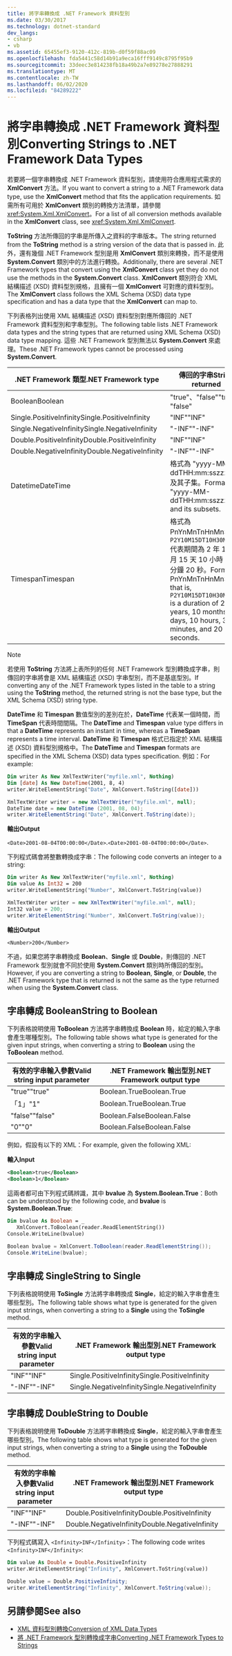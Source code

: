 ```yaml
---
title: 將字串轉換成 .NET Framework 資料型別
ms.date: 03/30/2017
ms.technology: dotnet-standard
dev_langs:
- csharp
- vb
ms.assetid: 65455ef3-9120-412c-819b-d0f59f88ac09
ms.openlocfilehash: fda5441c58d14b91a9eca16fff9149c8795f95b9
ms.sourcegitcommit: 33deec3e814238fb18a49b2a7e89278e27888291
ms.translationtype: MT
ms.contentlocale: zh-TW
ms.lasthandoff: 06/02/2020
ms.locfileid: "84289222"
---
```

# <a name="converting-strings-to-net-framework-data-types"></a><span data-ttu-id="15e9b-102">將字串轉換成 .NET Framework 資料型別</span><span class="sxs-lookup"><span data-stu-id="15e9b-102">Converting Strings to .NET Framework Data Types</span></span>
<span data-ttu-id="15e9b-103">若要將一個字串轉換成 .NET Framework 資料型別，請使用符合應用程式需求的 **XmlConvert** 方法。</span><span class="sxs-lookup"><span data-stu-id="15e9b-103">If you want to convert a string to a .NET Framework data type, use the **XmlConvert** method that fits the application requirements.</span></span> <span data-ttu-id="15e9b-104">如需所有可用於 **XmlConvert** 類別的轉換方法清單，請參閱 <xref:System.Xml.XmlConvert>。</span><span class="sxs-lookup"><span data-stu-id="15e9b-104">For a list of all conversion methods available in the **XmlConvert** class, see <xref:System.Xml.XmlConvert>.</span></span>  
  
 <span data-ttu-id="15e9b-105">**ToString** 方法所傳回的字串是所傳入之資料的字串版本。</span><span class="sxs-lookup"><span data-stu-id="15e9b-105">The string returned from the **ToString** method is a string version of the data that is passed in.</span></span> <span data-ttu-id="15e9b-106">此外，還有幾個 .NET Framework 型別是用 **XmlConvert** 類別來轉換，而不是使用 **System.Convert** 類別中的方法進行轉換。</span><span class="sxs-lookup"><span data-stu-id="15e9b-106">Additionally, there are several .NET Framework types that convert using the **XmlConvert** class yet they do not use the methods in the **System.Convert** class.</span></span> <span data-ttu-id="15e9b-107">**XmlConvert** 類別符合 XML 結構描述 (XSD) 資料型別規格，且擁有一個 **XmlConvert** 可對應的資料型別。</span><span class="sxs-lookup"><span data-stu-id="15e9b-107">The **XmlConvert** class follows the XML Schema (XSD) data type specification and has a data type that the **XmlConvert** can map to.</span></span>  
  
 <span data-ttu-id="15e9b-108">下列表格列出使用 XML 結構描述 (XSD) 資料型別對應所傳回的 .NET Framework 資料型別和字串型別。</span><span class="sxs-lookup"><span data-stu-id="15e9b-108">The following table lists .NET Framework data types and the string types that are returned using XML Schema (XSD) data type mapping.</span></span> <span data-ttu-id="15e9b-109">這些 .NET Framework 型別無法以 **System.Convert** 來處理。</span><span class="sxs-lookup"><span data-stu-id="15e9b-109">These .NET Framework types cannot be processed using **System.Convert**.</span></span>  
  
|<span data-ttu-id="15e9b-110">.NET Framework 類型</span><span class="sxs-lookup"><span data-stu-id="15e9b-110">.NET Framework type</span></span>|<span data-ttu-id="15e9b-111">傳回的字串</span><span class="sxs-lookup"><span data-stu-id="15e9b-111">String returned</span></span>|  
|-------------------------|---------------------|  
|<span data-ttu-id="15e9b-112">Boolean</span><span class="sxs-lookup"><span data-stu-id="15e9b-112">Boolean</span></span>|<span data-ttu-id="15e9b-113">"true"、"false"</span><span class="sxs-lookup"><span data-stu-id="15e9b-113">"true", "false"</span></span>|  
|<span data-ttu-id="15e9b-114">Single.PositiveInfinity</span><span class="sxs-lookup"><span data-stu-id="15e9b-114">Single.PositiveInfinity</span></span>|<span data-ttu-id="15e9b-115">"INF"</span><span class="sxs-lookup"><span data-stu-id="15e9b-115">"INF"</span></span>|  
|<span data-ttu-id="15e9b-116">Single.NegativeInfinity</span><span class="sxs-lookup"><span data-stu-id="15e9b-116">Single.NegativeInfinity</span></span>|<span data-ttu-id="15e9b-117">"-INF"</span><span class="sxs-lookup"><span data-stu-id="15e9b-117">"-INF"</span></span>|  
|<span data-ttu-id="15e9b-118">Double.PositiveInfinity</span><span class="sxs-lookup"><span data-stu-id="15e9b-118">Double.PositiveInfinity</span></span>|<span data-ttu-id="15e9b-119">"INF"</span><span class="sxs-lookup"><span data-stu-id="15e9b-119">"INF"</span></span>|  
|<span data-ttu-id="15e9b-120">Double.NegativeInfinity</span><span class="sxs-lookup"><span data-stu-id="15e9b-120">Double.NegativeInfinity</span></span>|<span data-ttu-id="15e9b-121">"-INF"</span><span class="sxs-lookup"><span data-stu-id="15e9b-121">"-INF"</span></span>|  
|<span data-ttu-id="15e9b-122">Datetime</span><span class="sxs-lookup"><span data-stu-id="15e9b-122">DateTime</span></span>|<span data-ttu-id="15e9b-123">格式為 "yyyy-MM-ddTHH:mm:sszzzzzz" 及其子集。</span><span class="sxs-lookup"><span data-stu-id="15e9b-123">Format is "yyyy-MM-ddTHH:mm:sszzzzzz" and its subsets.</span></span>|  
|<span data-ttu-id="15e9b-124">Timespan</span><span class="sxs-lookup"><span data-stu-id="15e9b-124">Timespan</span></span>|<span data-ttu-id="15e9b-125">格式為 PnYnMnTnHnMnS，即 `P2Y10M15DT10H30M20S` 代表期間為 2 年 10 個月 15 天 10 小時 30 分鐘 20 秒。</span><span class="sxs-lookup"><span data-stu-id="15e9b-125">Format is PnYnMnTnHnMnS that is, `P2Y10M15DT10H30M20S` is a duration of 2 years, 10 months, 15 days, 10 hours, 30 minutes, and 20 seconds.</span></span>|  
  
> [!NOTE]
> <span data-ttu-id="15e9b-126">若使用 **ToString** 方法將上表所列的任何 .NET Framework 型別轉換成字串，則傳回的字串將會是 XML 結構描述 (XSD) 字串型別，而不是基底型別。</span><span class="sxs-lookup"><span data-stu-id="15e9b-126">If converting any of the .NET Framework types listed in the table to a string using the **ToString** method, the returned string is not the base type, but the XML Schema (XSD) string type.</span></span>  
  
 <span data-ttu-id="15e9b-127">**DateTime** 和 **Timespan** 數值型別的差別在於，**DateTime** 代表某一個時間，而 **TimeSpan** 代表時間間隔。</span><span class="sxs-lookup"><span data-stu-id="15e9b-127">The **DateTime** and **Timespan** value type differs in that a **DateTime** represents an instant in time, whereas a **TimeSpan** represents a time interval.</span></span> <span data-ttu-id="15e9b-128">**DateTime** 和 **Timespan** 格式已指定於 XML 結構描述 (XSD) 資料型別規格中。</span><span class="sxs-lookup"><span data-stu-id="15e9b-128">The **DateTime** and **Timespan** formats are specified in the XML Schema (XSD) data types specification.</span></span> <span data-ttu-id="15e9b-129">例如：</span><span class="sxs-lookup"><span data-stu-id="15e9b-129">For example:</span></span>  
  
```vb  
Dim writer As New XmlTextWriter("myfile.xml", Nothing)  
Dim [date] As New DateTime(2001, 8, 4)  
writer.WriteElementString("Date", XmlConvert.ToString([date]))  
```  
  
```csharp  
XmlTextWriter writer = new XmlTextWriter("myfile.xml", null);  
DateTime date = new DateTime (2001, 08, 04);  
writer.WriteElementString("Date", XmlConvert.ToString(date));  
```  
  
 <span data-ttu-id="15e9b-130">**輸出**</span><span class="sxs-lookup"><span data-stu-id="15e9b-130">**Output**</span></span>  
  
 <span data-ttu-id="15e9b-131">`<Date>2001-08-04T00:00:00</Date>`.</span><span class="sxs-lookup"><span data-stu-id="15e9b-131">`<Date>2001-08-04T00:00:00</Date>`.</span></span>  
  
 <span data-ttu-id="15e9b-132">下列程式碼會將整數轉換成字串：</span><span class="sxs-lookup"><span data-stu-id="15e9b-132">The following code converts an integer to a string:</span></span>  
  
```vb  
Dim writer As New XmlTextWriter("myfile.xml", Nothing)  
Dim value As Int32 = 200  
writer.WriteElementString("Number", XmlConvert.ToString(value))  
```  
  
```csharp  
XmlTextWriter writer = new XmlTextWriter("myfile.xml", null);  
Int32 value = 200;  
writer.WriteElementString("Number", XmlConvert.ToString(value));  
```  
  
 <span data-ttu-id="15e9b-133">**輸出**</span><span class="sxs-lookup"><span data-stu-id="15e9b-133">**Output**</span></span>  
  
 `<Number>200</Number>`  
  
 <span data-ttu-id="15e9b-134">不過，如果您將字串轉換成 **Boolean**、**Single** 或 **Double**，則傳回的 .NET Framework 型別就會不同於使用 **System.Convert** 類別時所傳回的型別。</span><span class="sxs-lookup"><span data-stu-id="15e9b-134">However, if you are converting a string to **Boolean**, **Single**, or **Double**, the .NET Framework type that is returned is not the same as the type returned when using the **System.Convert** class.</span></span>  
  
## <a name="string-to-boolean"></a><span data-ttu-id="15e9b-135">字串轉成 Boolean</span><span class="sxs-lookup"><span data-stu-id="15e9b-135">String to Boolean</span></span>  
 <span data-ttu-id="15e9b-136">下列表格說明使用 **ToBoolean** 方法將字串轉換成 **Boolean** 時，給定的輸入字串會產生哪種型別。</span><span class="sxs-lookup"><span data-stu-id="15e9b-136">The following table shows what type is generated for the given input strings, when converting a string to **Boolean** using the **ToBoolean** method.</span></span>  
  
|<span data-ttu-id="15e9b-137">有效的字串輸入參數</span><span class="sxs-lookup"><span data-stu-id="15e9b-137">Valid string input parameter</span></span>|<span data-ttu-id="15e9b-138">.NET Framework 輸出型別</span><span class="sxs-lookup"><span data-stu-id="15e9b-138">.NET Framework output type</span></span>|  
|----------------------------------|--------------------------------|  
|<span data-ttu-id="15e9b-139">"true"</span><span class="sxs-lookup"><span data-stu-id="15e9b-139">"true"</span></span>|<span data-ttu-id="15e9b-140">Boolean.True</span><span class="sxs-lookup"><span data-stu-id="15e9b-140">Boolean.True</span></span>|  
|<span data-ttu-id="15e9b-141">「1」</span><span class="sxs-lookup"><span data-stu-id="15e9b-141">"1"</span></span>|<span data-ttu-id="15e9b-142">Boolean.True</span><span class="sxs-lookup"><span data-stu-id="15e9b-142">Boolean.True</span></span>|  
|<span data-ttu-id="15e9b-143">"false"</span><span class="sxs-lookup"><span data-stu-id="15e9b-143">"false"</span></span>|<span data-ttu-id="15e9b-144">Boolean.False</span><span class="sxs-lookup"><span data-stu-id="15e9b-144">Boolean.False</span></span>|  
|<span data-ttu-id="15e9b-145">"0"</span><span class="sxs-lookup"><span data-stu-id="15e9b-145">"0"</span></span>|<span data-ttu-id="15e9b-146">Boolean.False</span><span class="sxs-lookup"><span data-stu-id="15e9b-146">Boolean.False</span></span>|  
  
 <span data-ttu-id="15e9b-147">例如，假設有以下的 XML：</span><span class="sxs-lookup"><span data-stu-id="15e9b-147">For example, given the following XML:</span></span>  
  
 <span data-ttu-id="15e9b-148">**輸入**</span><span class="sxs-lookup"><span data-stu-id="15e9b-148">**Input**</span></span>  
  
```xml  
<Boolean>true</Boolean>  
<Boolean>1</Boolean>
```  
  
 <span data-ttu-id="15e9b-149">這兩者都可由下列程式碼辨識，其中 **bvalue** 為 **System.Boolean.True**：</span><span class="sxs-lookup"><span data-stu-id="15e9b-149">Both can be understood by the following code, and **bvalue** is **System.Boolean.True**:</span></span>  
  
```vb  
Dim bvalue As Boolean = _  
   XmlConvert.ToBoolean(reader.ReadElementString())  
Console.WriteLine(bvalue)  
```  
  
```csharp  
Boolean bvalue = XmlConvert.ToBoolean(reader.ReadElementString());  
Console.WriteLine(bvalue);  
```  
  
## <a name="string-to-single"></a><span data-ttu-id="15e9b-150">字串轉成 Single</span><span class="sxs-lookup"><span data-stu-id="15e9b-150">String to Single</span></span>  
 <span data-ttu-id="15e9b-151">下列表格說明使用 **ToSingle** 方法將字串轉換成 **Single**，給定的輸入字串會產生哪些型別。</span><span class="sxs-lookup"><span data-stu-id="15e9b-151">The following table shows what type is generated for the given input strings, when converting a string to a **Single** using the **ToSingle** method.</span></span>  
  
|<span data-ttu-id="15e9b-152">有效的字串輸入參數</span><span class="sxs-lookup"><span data-stu-id="15e9b-152">Valid string input parameter</span></span>|<span data-ttu-id="15e9b-153">.NET Framework 輸出型別</span><span class="sxs-lookup"><span data-stu-id="15e9b-153">.NET Framework output type</span></span>|  
|----------------------------------|--------------------------------|  
|<span data-ttu-id="15e9b-154">"INF"</span><span class="sxs-lookup"><span data-stu-id="15e9b-154">"INF"</span></span>|<span data-ttu-id="15e9b-155">Single.PositiveInfinity</span><span class="sxs-lookup"><span data-stu-id="15e9b-155">Single.PositiveInfinity</span></span>|  
|<span data-ttu-id="15e9b-156">"-INF"</span><span class="sxs-lookup"><span data-stu-id="15e9b-156">"-INF"</span></span>|<span data-ttu-id="15e9b-157">Single.NegativeInfinity</span><span class="sxs-lookup"><span data-stu-id="15e9b-157">Single.NegativeInfinity</span></span>|  
  
## <a name="string-to-double"></a><span data-ttu-id="15e9b-158">字串轉成 Double</span><span class="sxs-lookup"><span data-stu-id="15e9b-158">String to Double</span></span>  
 <span data-ttu-id="15e9b-159">下列表格說明使用 **ToDouble** 方法將字串轉換成 **Single**，給定的輸入字串會產生哪些型別。</span><span class="sxs-lookup"><span data-stu-id="15e9b-159">The following table shows what type is generated for the given input strings, when converting a string to a **Single** using the **ToDouble** method.</span></span>  
  
|<span data-ttu-id="15e9b-160">有效的字串輸入參數</span><span class="sxs-lookup"><span data-stu-id="15e9b-160">Valid string input parameter</span></span>|<span data-ttu-id="15e9b-161">.NET Framework 輸出型別</span><span class="sxs-lookup"><span data-stu-id="15e9b-161">.NET Framework output type</span></span>|  
|----------------------------------|--------------------------------|  
|<span data-ttu-id="15e9b-162">"INF"</span><span class="sxs-lookup"><span data-stu-id="15e9b-162">"INF"</span></span>|<span data-ttu-id="15e9b-163">Double.PositiveInfinity</span><span class="sxs-lookup"><span data-stu-id="15e9b-163">Double.PositiveInfinity</span></span>|  
|<span data-ttu-id="15e9b-164">"-INF"</span><span class="sxs-lookup"><span data-stu-id="15e9b-164">"-INF"</span></span>|<span data-ttu-id="15e9b-165">Double.NegativeInfinity</span><span class="sxs-lookup"><span data-stu-id="15e9b-165">Double.NegativeInfinity</span></span>|  
  
 <span data-ttu-id="15e9b-166">下列程式碼寫入 `<Infinity>INF</Infinity>`：</span><span class="sxs-lookup"><span data-stu-id="15e9b-166">The following code writes `<Infinity>INF</Infinity>`:</span></span>  
  
```vb  
Dim value As Double = Double.PositiveInfinity  
writer.WriteElementString("Infinity", XmlConvert.ToString(value))  
```  
  
```csharp  
Double value = Double.PositiveInfinity;  
writer.WriteElementString("Infinity", XmlConvert.ToString(value));  
```  
  
## <a name="see-also"></a><span data-ttu-id="15e9b-167">另請參閱</span><span class="sxs-lookup"><span data-stu-id="15e9b-167">See also</span></span>

- [<span data-ttu-id="15e9b-168">XML 資料型別轉換</span><span class="sxs-lookup"><span data-stu-id="15e9b-168">Conversion of XML Data Types</span></span>](conversion-of-xml-data-types.md)
- [<span data-ttu-id="15e9b-169">將 .NET Framework 型別轉換成字串</span><span class="sxs-lookup"><span data-stu-id="15e9b-169">Converting .NET Framework Types to Strings</span></span>](converting-dotnet-types-to-strings.md)
